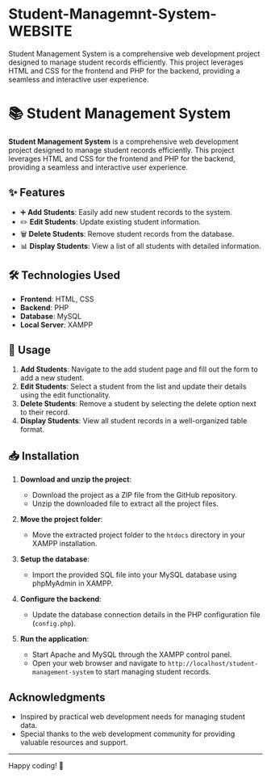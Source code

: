 # Student-Managemnt-System-WEBSITE
Student Management System is a comprehensive web development project designed to manage student records efficiently. This project leverages HTML and CSS for the frontend and PHP for the backend, providing a seamless and interactive user experience.
# 📚 Student Management System

**Student Management System** is a comprehensive web development project designed to manage student records efficiently. This project leverages HTML and CSS for the frontend and PHP for the backend, providing a seamless and interactive user experience.

## ✨ Features

- ➕ **Add Students**: Easily add new student records to the system.
- ✏️ **Edit Students**: Update existing student information.
- 🗑️ **Delete Students**: Remove student records from the database.
- 📊 **Display Students**: View a list of all students with detailed information.

## 🛠️ Technologies Used

- **Frontend**: HTML, CSS
- **Backend**: PHP
- **Database**: MySQL
- **Local Server**: XAMPP

## 🚀 Usage

1. **Add Students**: Navigate to the add student page and fill out the form to add a new student.
2. **Edit Students**: Select a student from the list and update their details using the edit functionality.
3. **Delete Students**: Remove a student by selecting the delete option next to their record.
4. **Display Students**: View all student records in a well-organized table format.

## 📥 Installation

1. **Download and unzip the project**:
    - Download the project as a ZIP file from the GitHub repository.
    - Unzip the downloaded file to extract all the project files.

2. **Move the project folder**:
    - Move the extracted project folder to the `htdocs` directory in your XAMPP installation.

3. **Setup the database**:
    - Import the provided SQL file into your MySQL database using phpMyAdmin in XAMPP.

4. **Configure the backend**:
    - Update the database connection details in the PHP configuration file (`config.php`).

5. **Run the application**:
    - Start Apache and MySQL through the XAMPP control panel.
    - Open your web browser and navigate to `http://localhost/student-management-system` to start managing student records.

## Acknowledgments

- Inspired by practical web development needs for managing student data.
- Special thanks to the web development community for providing valuable resources and support.

---

Happy coding! 🚀
